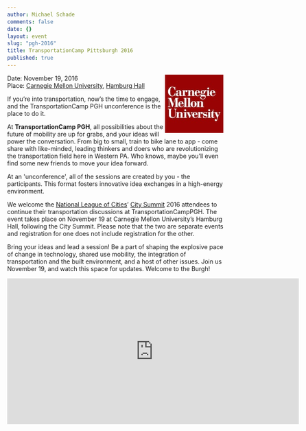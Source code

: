 ```yaml
---
author: Michael Schade
comments: false
date: {}
layout: event
slug: "pgh-2016"
title: TransportationCamp Pittsburgh 2016
published: true
---
```

<img src="cmu.jpg" style="float:right;width:136px;height:136px;">Date: November 19, 2016<br>
Place: [Carnegie Mellon University](http://www.cmu.edu/), [Hamburg Hall](http://www.cmu.edu/cdfd/heinz-hamburg-hall/)

If you’re into transportation, now’s the time to engage, and the TransportationCamp PGH unconference is the place to do it.

At **TransportationCamp PGH**, all possibilities about the future of mobility are up for grabs, and your ideas will power the conversation. From big to small, train to bike lane to app - come share with like-minded, leading thinkers and doers who are revolutionizing the transportation field here in Western PA. Who knows, maybe you’ll even find some new friends to move your idea forward.

At an 'unconference', all of the sessions are created by you - the participants. This format fosters innovative idea exchanges in a high-energy environment.

We welcome the [National League of Cities](http://www.nlc.org/)’ [City Summit](http://citysummit.nlc.org/) 2016 attendees to continue their transportation discussions at TransportationCampPGH. The event takes place on November 19 at Carnegie Mellon University’s Hamburg Hall, following the City Summit. Please note that the two are separate events and registration for one does not include registration for the other.

Bring your ideas and lead a session! Be a part of shaping the explosive pace of change in technology, shared use mobility, the integration of transportation and the built environment, and a host of other issues. Join us November 19, and watch this space for updates. Welcome to the Burgh!

<iframe src="https://www.google.com/maps/embed?pb=!1m18!1m12!1m3!1d3036.4048004074466!2d-79.94774818460326!3d40.444176679361895!2m3!1f0!2f0!3f0!3m2!1i1024!2i768!4f13.1!3m3!1m2!1s0x8834f2216691d98f%3A0x4bee170862d2ca08!2sHamburg+Hall!5e0!3m2!1sen!2sus!4v1466707341844" width="680" height="340" frameborder="0" style="border:0" allowfullscreen></iframe>
